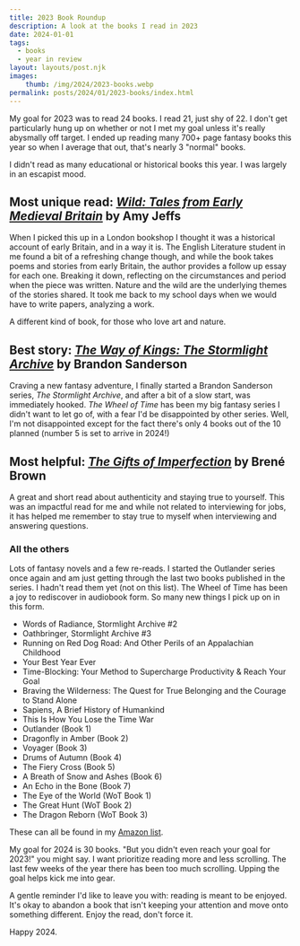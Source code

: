 ```yaml
---
title: 2023 Book Roundup
description: A look at the books I read in 2023
date: 2024-01-01
tags:
  - books
  - year in review
layout: layouts/post.njk
images:
    thumb: /img/2024/2023-books.webp
permalink: posts/2024/01/2023-books/index.html
---
```


My goal for 2023 was to read 24 books. I read 21, just shy of 22. I don't get particularly hung up on whether or not I met my goal unless it's really abysmally off target. I ended up reading many 700+ page fantasy books this year so when I average that out, that's nearly 3 "normal" books. 

I didn't read as many educational or historical books this year. I was largely in an escapist mood. 

## Most unique read: [_Wild: Tales from Early Medieval Britain_](https://amzn.to/47iPM3t) by Amy Jeffs

When I picked this up in a London bookshop I thought it was a historical account of early Britain, and in a way it is. The English Literature student in me found a bit of a refreshing change though, and while the book takes poems and stories from early Britain, the author provides a follow up essay for each one. Breaking it down, reflecting on the circumstances and period when the piece was written. Nature and the wild are the underlying themes of the stories shared. It took me back to my school days when we would have to write papers, analyzing a work. 

A different kind of book, for those who love art and nature.

## Best story: [_The Way of Kings: The Stormlight Archive_](https://amzn.to/3NOQLSa) by Brandon Sanderson

Craving a new fantasy adventure, I finally started a Brandon Sanderson series, _The Stormlight Archive_, and after a bit of a slow start, was immediately hooked. _The Wheel of Time_ has been my big fantasy series I didn't want to let go of, with a fear I'd be disappointed by other series. Well, I'm not disappointed except for the fact there's only 4 books out of the 10 planned (number 5 is set to arrive in 2024!) 

## Most helpful: [_The Gifts of Imperfection_](https://amzn.to/3O9UIB9) by Brené Brown 

A great and short read about authenticity and staying true to yourself. This was an impactful read for me and while not related to interviewing for jobs, it has helped me remember to stay true to myself when interviewing and answering questions.

### All the others 

Lots of fantasy novels and a few re-reads. I started the Outlander series once again and am just getting through the last two books published in the series. I hadn't read them yet (not on this list). The Wheel of Time has been a joy to rediscover in audiobook form. So many new things I pick up on in this form. 

- Words of Radiance, Stormlight Archive #2
- Oathbringer, Stormlight Archive #3 
- Running on Red Dog Road: And Other Perils of an Appalachian Childhood
- Your Best Year Ever
- Time-Blocking: Your Method to Supercharge Productivity & Reach Your Goal
- Braving the Wilderness: The Quest for True Belonging and the Courage to Stand Alone
- Sapiens, A Brief History of Humankind 
- This Is How You Lose the Time War
- Outlander (Book 1)
- Dragonfly in Amber (Book 2)
- Voyager (Book 3)
- Drums of Autumn (Book 4)
- The Fiery Cross (Book 5)
- A Breath of Snow and Ashes (Book 6)
- An Echo in the Bone (Book 7)
- The Eye of the World (WoT Book 1)
- The Great Hunt (WoT Book 2)
- The Dragon Reborn (WoT Book 3)

These can all be found in my [Amazon list](https://www.amazon.com/shop/seaotta/list/HESZSFHH7HMV?ref_=cm_sw_r_cp_ud_aipsflist_aipsfseaotta_KJ21J9WKC49GN3YTNBS7).

My goal for 2024 is 30 books. "But you didn't even reach your goal for 2023!" you might say. I want prioritize reading more and less scrolling. The last few weeks of the year there has been too much scrolling. Upping the goal helps kick me into gear. 

A gentle reminder I'd like to leave you with: reading is meant to be enjoyed. It's okay to abandon a book that isn't keeping your attention and move onto something different. Enjoy the read, don't force it. 

Happy 2024. 
